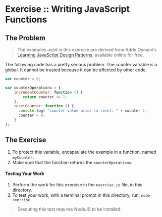 Exercise :: Writing JavaScript Functions
========================================

## The Problem

> The examples used in this exercise are derived from Addy Osmani's [Learning JavaScript Design Patterns](http://addyosmani.com/resources/essentialjsdesignpatterns/book), available online for free.

The following code has a pretty serious problem. The counter variable is a global. It cannot be trusted because it can be affected by other code.

```JavaScript
var counter = 0;

var counterOperations = {
    incrementCounter: function () {
        return counter += 1;
    },
    resetCounter: function () {
      console.log( "counter value prior to reset: " + counter );
      counter = 0;
    }
};
```

## The Exercise

1. To protect this variable, encapsulate the example in a function, named `myCounter`.
2. Make sure that the function returns the `counterOperations`.

#### Testing Your Work

1. Perform the work for this exercise in the `exercise.js` file, in this directory.
2. To test your work, with a terminal prompt in this directory, run: `node exercise`

> Executing this test requires NodeJS to be installed
